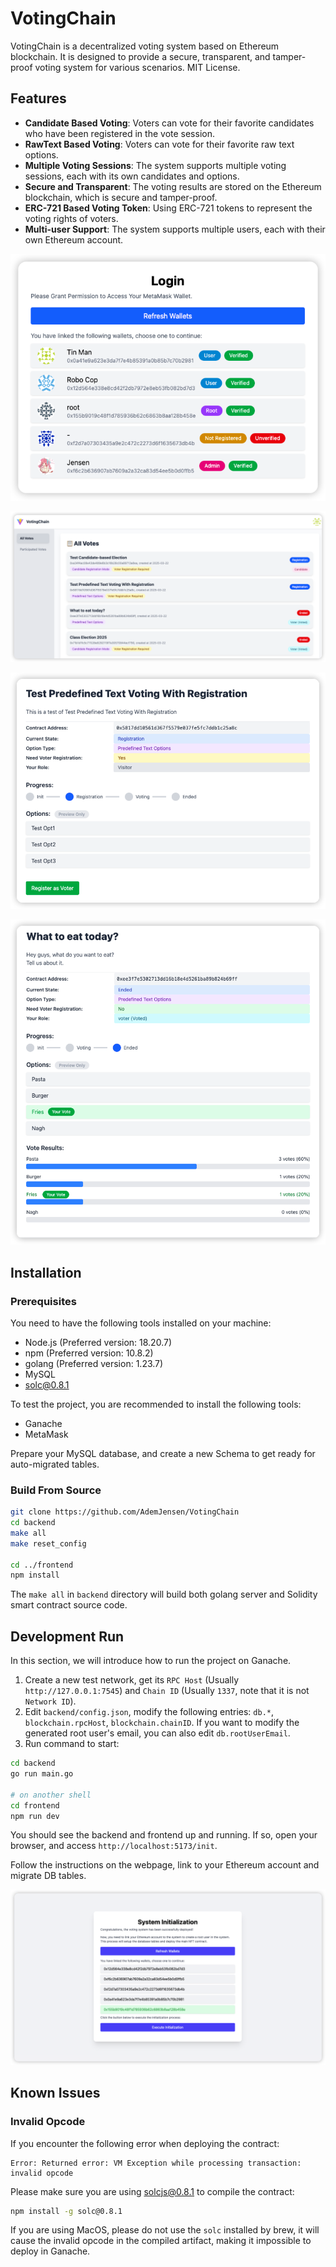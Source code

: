 # VotingChain

VotingChain is a decentralized voting system based on Ethereum blockchain. It is designed to provide a secure, 
transparent, and tamper-proof voting system for various scenarios. MIT License.

## Features

- **Candidate Based Voting**: Voters can vote for their favorite candidates who have been registered in the vote session.
- **RawText Based Voting**: Voters can vote for their favorite raw text options.
- **Multiple Voting Sessions**: The system supports multiple voting sessions, each with its own candidates and options.
- **Secure and Transparent**: The voting results are stored on the Ethereum blockchain, which is secure and tamper-proof.
- **ERC-721 Based Voting Token**: Using ERC-721 tokens to represent the voting rights of voters.
- **Multi-user Support**: The system supports multiple users, each with their own Ethereum account.

![multi_user.png](doc-images/multi_user.png)

![main_frame.png](doc-images/main_frame.png)

![reg_predefined_txt.png](doc-images/reg_predefined_txt.png)

![results_page.png](doc-images/results_page.png)

## Installation

### Prerequisites

You need to have the following tools installed on your machine:

- Node.js (Preferred version: 18.20.7)
- npm (Preferred version: 10.8.2)
- golang (Preferred version: 1.23.7)
- MySQL
- solc@0.8.1

To test the project, you are recommended to install the following tools:

- Ganache
- MetaMask

Prepare your MySQL database, and create a new Schema to get ready for auto-migrated tables.

### Build From Source

```bash
git clone https://github.com/AdemJensen/VotingChain
cd backend
make all
make reset_config

cd ../frontend
npm install
```

The `make all` in `backend` directory will build both golang server and Solidity smart contract source code.

## Development Run

In this section, we will introduce how to run the project on Ganache.

1. Create a new test network, get its `RPC Host` (Usually `http://127.0.0.1:7545`) and `Chain ID` (Usually `1337`, 
note that it is not `Network ID`).
2. Edit `backend/config.json`, modify the following entries: `db.*`, `blockchain.rpcHost`, `blockchain.chainID`. If 
you want to modify the generated root user's email, you can also edit `db.rootUserEmail`.
3. Run command to start:

```bash
cd backend
go run main.go

# on another shell
cd frontend
npm run dev
```

You should see the backend and frontend up and running. If so, open your browser, and access `http://localhost:5173/init`.

Follow the instructions on the webpage, link to your Ethereum account and migrate DB tables.

![sys_init.png](doc-images/sys_init.png)

## Known Issues

### Invalid Opcode

If you encounter the following error when deploying the contract:

```
Error: Returned error: VM Exception while processing transaction: invalid opcode
```

Please make sure you are using solcjs@0.8.1 to compile the contract:

```bash
npm install -g solc@0.8.1
```

If you are using MacOS, please do not use the `solc` installed by brew, it will cause the invalid opcode in the 
compiled artifact, making it impossible to deploy in Ganache.
